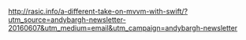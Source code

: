 
http://rasic.info/a-different-take-on-mvvm-with-swift/?utm_source=andybargh-newsletter-20160607&utm_medium=email&utm_campaign=andybargh-newsletter
